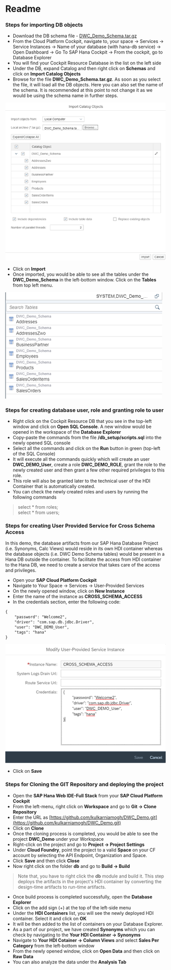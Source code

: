 # Readme

### Steps for importing DB objects

* Download the DB schema file - [DWC\_Demo\_Schema.tar.gz](https://github.com/kulkarniamogh/DWC_Demo/blob/master/db_setup/DWC_Demo_Schema.tar.gz?raw=true)
* From the Cloud Platform Cockpit, navigate to, your space -> Services -> Service Instances -> Name of your database (with hana-db service) -> Open Dashboard -> Go To SAP Hana Cockpit -> From the cockpit, go to Database Explorer
* You will find your Cockpit Resource Database in the list on the left side
* Under the DB, expand Catalog and then right click on **Schemas** and click on **Import Catalog Objects**
* Browse for the file **DWC\_Demo\_Schema.tar.gz**. As soon as you select the file, it will load all the DB objects. Here you can also set the name of the schema. It is recommended at this point to not change it as we would be using the schema name in further steps.

![screenshot_for_dbimport](screenshots\dbimport.png)

* Click on **Import**
* Once imported, you would be able to see all the tables under the **DWC\_Demo\_Schema** in the left-bottom window. Click on the **Tables** from top left menu. 

![screenshot_for_dbtables](screenshots\dbtables.png)

### Steps for creating database user, role and granting role to user


* Right click on the Cockpit Resource DB that you see in the top-left window and click on **Open SQL Console**. A new window would be opened in the workspace of the **Database Explorer**
* Copy-paste the commands from the file **/db_setup/scripts.sql** into the newly opened SQL console
* Select all the commands and click on the **Run** button in green (top-left of the SQL Console)
* It will execute all the commands quickly which will create an user **DWC\_DEMO\_User**, create a role **DWC\_DEMO\_ROLE**, grant the role to the newly created user and then grant a few other required privileges to this role.
* This role will also be granted later to the technical user of the HDI Container that is automatically created.
* You can check the newly created roles and users by running the following commands  
> select * from roles;  
> select * from users;

### Steps for creating User Provided Service for Cross Schema Access

In this demo, the database artifacts from our SAP Hana Database Project (i.e. Synonyms, Calc Views) would reside in its own HDI container whereas the database objects (i.e. DWC Demo Schema tables) would be present in a Hana DB outside the container. To facilitate the access from HDI container to the Hana DB, we need to create a service that takes care of the access and privileges.  

* Open your **SAP Cloud Platform Cockpit**
* Navigate to Your Space -> Services -> User-Provided Services 
* On the newly opened window, click on **New Instance**
* Enter the name of the instance as **CROSS\_SCHEMA\_ACCESS**
* In the credentials section, enter the following code:

```
{
	"password": "Welcome2",
	"driver": "com.sap.db.jdbc.Driver",
	"user": "DWC_DEMO_User",
	"tags": "hana"
}
```
![screenshot_for_ups](screenshots\ups.png)

* Click on **Save**

### Steps for Cloning the GIT Repository and deploying the project

* Open the **SAP Hana Web IDE-Full Stack** from your **SAP Cloud Platform Cockpit**
* From the left-menu, right click on **Workspace** and go to **Git -> Clone Repository**
* Enter the URL as [https://github.com/kulkarniamogh/DWC_Demo.git](https://github.com/kulkarniamogh/DWC_Demo.git)
* Click on **Clone**
* Once the cloning process is completed, you would be able to see the project **DWC\_Demo** under your Workspace
* Right-click on the project and go to **Project -> Project Settings**
* Under **Cloud Foundry**, point the project to a valid **Space** on your CF account by selecting the API Endpoint, Organization and Space.
* Click **Save** and then click **Close**
* Now right click on the folder **db** and go to **Build -> Build**

> Note that, you have to right click the **db** module and build it. This step deploys the artifacts in the project's HDI container by converting the design-time artifacts to run-time artifacts.

* Once build process is completed successfully, open the **Database Explorer**
* Click on the add sign (+) at the top of the left-side menu
* Under the **HDI Containers** list, you will see the newly deployed HDI container. Select it and click on **OK**
* It will be then added to the list of containers on your Database Explorer.
* As a part of our project, we have created **Synonyms** which you can check by navigating to the **Your HDI Container -> Synonyms**
* Navigate to **Your HDI Cotainer -> Column Views** and select **Sales Per Category** from the left-bottom window
* From the newly opened window, click on **Open Data** and then click on **Raw Data**
* You can also analyze the data under the **Analysis Tab**
